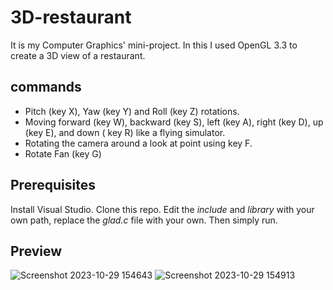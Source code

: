 # 3D-restaurant
It is my Computer Graphics' mini-project. In this I used OpenGL 3.3 to create a 3D view of a restaurant.
## commands
*  Pitch (key X), Yaw (key Y) and Roll (key Z) rotations.
*  Moving forward (key W), backward (key S), left (key A), right (key D), up (key E), and down ( key R) like a flying simulator.
*  Rotating the camera around a look at point using key F.
*  Rotate Fan (key G)
## Prerequisites
Install Visual Studio. Clone this repo. Edit the *include* and *library* with your own path, replace the *glad.c* file with your own. Then simply run.
## Preview
![Screenshot 2023-10-29 154643](https://github.com/MrArgho/3D-restaurant/assets/103327602/8ad680d2-55bf-47f0-8a09-1d08a17c0534)
![Screenshot 2023-10-29 154913](https://github.com/MrArgho/3D-restaurant/assets/103327602/40f2accb-0325-4a53-8442-19243074c443)


